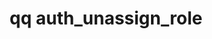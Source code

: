 ---
category: auth
command: auth_unassign_role
keywords: qq, qq_cli, auth_unassign_role
optional_options:
- alternate:
  - --role
  help: Name of the role to unassign
  name: -r
  required: true
- alternate:
  - --trustee
  help: Unassign the role from this trustee.  e.g. Everyone, uid:1000, gid:1001, sid:S-1-5-2-3-4,
    or auth_id:500
  name: -t
  required: true
permalink: /qq-cli-command-guide/auth/auth_unassign_role.html
positional_options: []
sidebar: qq_cli_command_reference_sidebar
summary: This section explains how to use the <code>qq auth_unassign_role</code> command.
synopsis: Unassign a user from a role
title: qq auth_unassign_role
usage: qq auth_unassign_role [-h] -r ROLE -t TRUSTEE

---